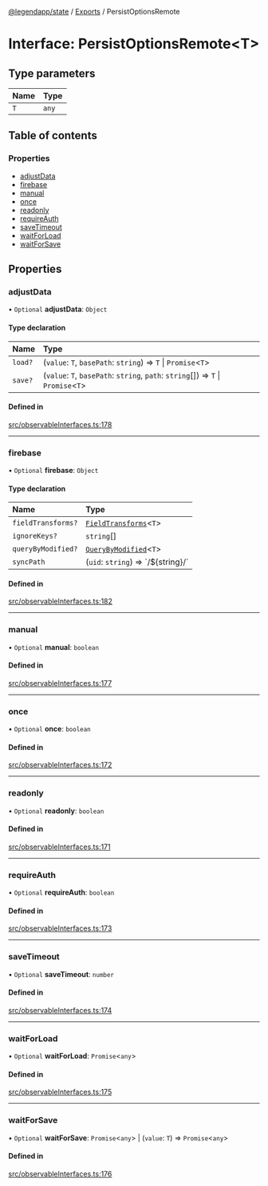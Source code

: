 [@legendapp/state](../README.md) / [Exports](../modules.md) / PersistOptionsRemote

# Interface: PersistOptionsRemote<T\>

## Type parameters

| Name | Type |
| :------ | :------ |
| `T` | `any` |

## Table of contents

### Properties

- [adjustData](PersistOptionsRemote.md#adjustdata)
- [firebase](PersistOptionsRemote.md#firebase)
- [manual](PersistOptionsRemote.md#manual)
- [once](PersistOptionsRemote.md#once)
- [readonly](PersistOptionsRemote.md#readonly)
- [requireAuth](PersistOptionsRemote.md#requireauth)
- [saveTimeout](PersistOptionsRemote.md#savetimeout)
- [waitForLoad](PersistOptionsRemote.md#waitforload)
- [waitForSave](PersistOptionsRemote.md#waitforsave)

## Properties

### adjustData

• `Optional` **adjustData**: `Object`

#### Type declaration

| Name | Type |
| :------ | :------ |
| `load?` | (`value`: `T`, `basePath`: `string`) => `T` \| `Promise`<`T`\> |
| `save?` | (`value`: `T`, `basePath`: `string`, `path`: `string`[]) => `T` \| `Promise`<`T`\> |

#### Defined in

[src/observableInterfaces.ts:178](https://github.com/matthewmturner/legend-state/blob/69a8199/src/observableInterfaces.ts#L178)

___

### firebase

• `Optional` **firebase**: `Object`

#### Type declaration

| Name | Type |
| :------ | :------ |
| `fieldTransforms?` | [`FieldTransforms`](../modules.md#fieldtransforms)<`T`\> |
| `ignoreKeys?` | `string`[] |
| `queryByModified?` | [`QueryByModified`](../modules.md#querybymodified)<`T`\> |
| `syncPath` | (`uid`: `string`) => \`/${string}/\` |

#### Defined in

[src/observableInterfaces.ts:182](https://github.com/matthewmturner/legend-state/blob/69a8199/src/observableInterfaces.ts#L182)

___

### manual

• `Optional` **manual**: `boolean`

#### Defined in

[src/observableInterfaces.ts:177](https://github.com/matthewmturner/legend-state/blob/69a8199/src/observableInterfaces.ts#L177)

___

### once

• `Optional` **once**: `boolean`

#### Defined in

[src/observableInterfaces.ts:172](https://github.com/matthewmturner/legend-state/blob/69a8199/src/observableInterfaces.ts#L172)

___

### readonly

• `Optional` **readonly**: `boolean`

#### Defined in

[src/observableInterfaces.ts:171](https://github.com/matthewmturner/legend-state/blob/69a8199/src/observableInterfaces.ts#L171)

___

### requireAuth

• `Optional` **requireAuth**: `boolean`

#### Defined in

[src/observableInterfaces.ts:173](https://github.com/matthewmturner/legend-state/blob/69a8199/src/observableInterfaces.ts#L173)

___

### saveTimeout

• `Optional` **saveTimeout**: `number`

#### Defined in

[src/observableInterfaces.ts:174](https://github.com/matthewmturner/legend-state/blob/69a8199/src/observableInterfaces.ts#L174)

___

### waitForLoad

• `Optional` **waitForLoad**: `Promise`<`any`\>

#### Defined in

[src/observableInterfaces.ts:175](https://github.com/matthewmturner/legend-state/blob/69a8199/src/observableInterfaces.ts#L175)

___

### waitForSave

• `Optional` **waitForSave**: `Promise`<`any`\> \| (`value`: `T`) => `Promise`<`any`\>

#### Defined in

[src/observableInterfaces.ts:176](https://github.com/matthewmturner/legend-state/blob/69a8199/src/observableInterfaces.ts#L176)
